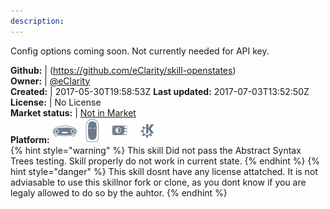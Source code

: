 ```yaml
---
description: 
---
```

Config options coming soon.  Not currently needed for API key.

**Github:** | (https://github.com/eClarity/skill-openstates)  
**Owner:** | [@eClarity](https://github.com/eClarity)  
**Created:** | 2017-05-30T19:58:53Z  **Last updated:** 2017-07-03T13:52:50Z  
**License:** | No License  
**Market status:** | [Not in Market](https://market.mycroft.ai/skill/)  
**Platform:**   ![](.gitbook/assets/mark-1-icon.png)  ![](.gitbook/assets/mark-2-icon.png)  ![](.gitbook/assets/picroft-icon.png)  ![](.gitbook/assets/kde.png)   
{% hint style="warning" %}
This skill Did not pass the Abstract Syntax Trees testing. Skill properly do not work in current state.
{% endhint %}
{% hint style="danger" %}
This skill dosnt have any license attatched. It is not adviasable to use this skillnor fork or clone, as you dont know if you are legaly allowed to do so by the auhtor.
{% endhint %}
